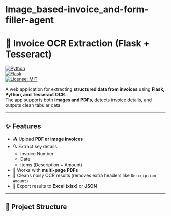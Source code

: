 # Image_based-invoice_and-form-filler-agent


# 🧾 Invoice OCR Extraction (Flask + Tesseract)

[![Python](https://img.shields.io/badge/python-3.8%2B-blue)](https://www.python.org/)  
[![Flask](https://img.shields.io/badge/Flask-Framework-green)](https://flask.palletsprojects.com/)  
[![License: MIT](https://img.shields.io/badge/License-MIT-yellow.svg)](LICENSE)

A web application for extracting **structured data from invoices** using **Flask, Python, and Tesseract OCR**.  
The app supports both **images and PDFs**, detects invoice details, and outputs clean tabular data.

---

## ✨ Features
- 📤 Upload **PDF or image invoices**  
- 🔍 Extract key details:
  - Invoice Number  
  - Date  
  - Items (Description + Amount)  
- 📑 Works with **multi-page PDFs**  
- 🧹 Cleans noisy OCR results (removes extra headers like `Description Amount`)  
- 💾 Export results to **Excel (xlsx)** or **JSON**

---

## 📂 Project Structure

